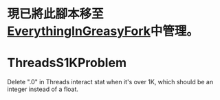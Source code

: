 # 現已將此腳本移至[EverythingInGreasyFork](https://github.com/Max46656/EverythingInGreasyFork/)中管理。

# ThreadsS1KProblem
Delete ".0" in Threads interact stat when it's over 1K, which should be an integer instead of a float.
